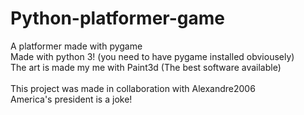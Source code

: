 # Python-platformer-game

A platformer made with pygame
<br>
Made with python 3! (you need to have pygame installed obviousely)
<br>
The art is made my me with Paint3d (The best software available)
<br><br>
This project was made in collaboration with Alexandre2006
<br>
America's president is a joke!
